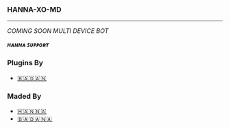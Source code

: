 ### HANNA-XO-MD
********************
_COMING SOON MULTI DEVICE BOT_

***ʜᴀɴɴᴀ ꜱᴜᴩᴩᴏʀᴛ***


### Plugins By 
- [🇧 🇦 🇩 🇦 🇳 ](https://github.com/kingbadan321)

### Maded By
- [🇭 🇦 🇳 🇳 🇦 ](https://github.com/Abhiiiyh)
- [🇧 🇦 🇩 🇦 🇳 🇦 ](https://github.com/kingbadan321)
